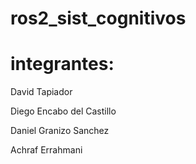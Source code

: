 # ros2_sist_cognitivos

# integrantes:
David Tapiador

Diego Encabo del Castillo

Daniel Granizo Sanchez

Achraf Errahmani 

